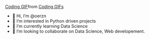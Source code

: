 
<div class="tenor-gif-embed" data-postid="24297652" data-share-method="host" data-aspect-ratio="1.33333" data-width="100%"><a href="https://tenor.com/view/coding-gif-24297652">Coding GIF</a>from <a href="https://tenor.com/search/coding-gifs">Coding GIFs</a></div> <script type="text/javascript" async src="https://tenor.com/embed.js"></script>






- 👋 Hi, I’m @oerzn
- 👀 I’m interested in Python driven projects 
- 🌱 I’m currently learning Data Science
- 💞️ I’m looking to collaborate on Data Science, Web developement. 

<!---
oerzn/oerzn is a ✨ special ✨ repository because its `README.md` (this file) appears on your GitHub profile.
You can click the Preview link to take a look at your changes.
--->
